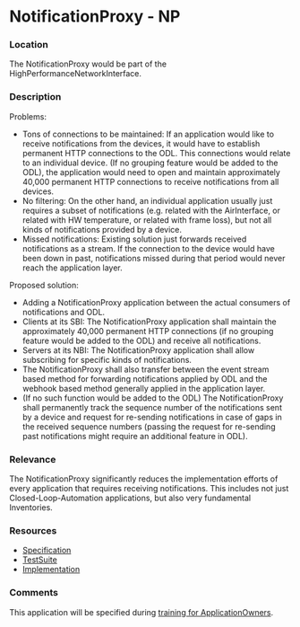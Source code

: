 # NotificationProxy - NP

### Location
The NotificationProxy would be part of the HighPerformanceNetworkInterface.

### Description
Problems:
- Tons of connections to be maintained: If an application would like to receive notifications from the devices, it would have to establish permanent HTTP connections to the ODL. This connections would relate to an individual device. (If no grouping feature would be added to the ODL), the application would need to open and maintain approximately 40,000 permanent HTTP connections to receive notifications from all devices.  
- No filtering: On the other hand, an individual application usually just requires a subset of notifications (e.g. related with the AirInterface, or related with HW temperature, or related with frame loss), but not all kinds of notifications provided by a device.
- Missed notifications: Existing solution just forwards received notifications as a stream. If the connection to the device would have been down in past, notifications missed during that period would never reach the application layer.

Proposed solution:
- Adding a NotificationProxy application between the actual consumers of notifications and ODL.  
- Clients at its SBI: The NotificationProxy application shall maintain the approximately 40,000 permanent HTTP connections (if no grouping feature would be added to the ODL) and receive all notifications.  
- Servers at its NBI: The NotificationProxy application shall allow subscribing for specific kinds of notifications.  
- The NotificationProxy shall also transfer between the event stream based method for forwarding notifications applied by ODL and the webhook based method generally applied in the application layer.
- (If no such function would be added to the ODL) The NotificationProxy shall permanently track the sequence number of the notifications sent by a device and request for re-sending notifications in case of gaps in the received sequence numbers (passing the request for re-sending past notifications might require an additional feature in ODL).

### Relevance
The NotificationProxy significantly reduces the implementation efforts of every application that requires receiving notifications.
This includes not just Closed-Loop-Automation applications, but also very fundamental Inventories.

### Resources
- [Specification](./spec/)
- [TestSuite](./testing/)
- [Implementation](./server/)

### Comments
This application will be specified during [training for ApplicationOwners](https://gist.github.com/openBackhaul/5aabdbc90257b83b9fe7fc4da059d3cd).
